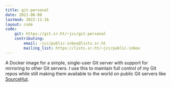 ```yaml
---
title: git-personal
date: 2021-06-08
lastmod: 2022-11-16
layout: code
code:
    git: https://git.sr.ht/~jcc/git-personal
    contributing:
        email: ~jcc/public-inbox@lists.sr.ht
        mailing_list: https://lists.sr.ht/~jcc/public-inbox
---
```


A Docker image for a simple, single-user Git server with support for mirroring to other Git servers. I use this to maintain full control of my Git repos while still making them available to the world on public Git servers like [SourceHut](https://git.sr.ht/~jcc).

<!--more-->
